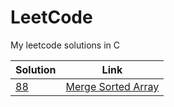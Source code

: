 # LeetCode
My leetcode solutions in C

|Solution                                                         |Link                                                                                                                 |
|-----------------------------------------------------------------|---------------------------------------------------------------------------------------------------------------------|
|[88](https://github.com/Molnj/LeetCode/blob/main/Solutions/88.c) |[Merge Sorted Array](https://leetcode.com/problems/merge-sorted-array/?envType=study-plan-v2&envId=top-interview-150)|
